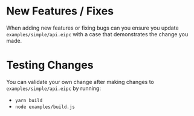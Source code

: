 # New Features / Fixes

When adding new features or fixing bugs can you ensure you update `examples/simple/api.eipc` with a case that demonstrates the change you made.

# Testing Changes

You can validate your own change after making changes to `examples/simple/api.eipc` by running:
* `yarn build`
* `node examples/build.js`
